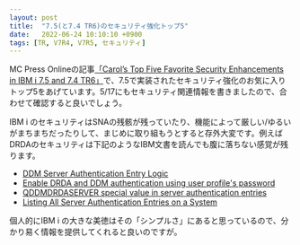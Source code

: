 ```yaml
---
layout: post
title:  "7.5(と7.4 TR6)のセキュリティ強化トップ5"
date:   2022-06-24 10:10:10 +0900
tags: [TR, V7R4, V7R5, セキュリティ]
---
```

MC Press Onlineの記事[「Carol’s Top Five Favorite Security Enhancements in IBM i 7.5 and 7.4 TR6」](https://www.mcpressonline.com/security/ibm-i-os400-i5os/carol-s-top-five-favorite-security-enhancements-in-ibm-i-7-5-and-7-4-tr6)で、7.5で実装されたセキュリティ強化のお気に入りトップ5をあげています。5/17にもセキュリティ関連情報を書きましたので、合わせて確認すると良いでしょう。

IBM i のセキュリティはSNAの残骸が残っていたり、機能によって厳しい/ゆるいがまちまちだったりして、まじめに取り組もうとすると存外大変です。例えばDRDAのセキュリティは下記のようなIBM文書を読んでも腹に落ちない感覚が残ります。

* [DDM Server Authentication Entry Logic](https://www.ibm.com/support/pages/ddm-server-authentication-entry-logic)
* [Enable DRDA and DDM authentication using user profile's password](https://www.ibm.com/support/pages/enable-drda-and-ddm-authentication-using-user-profiles-password)
* [QDDMDRDASERVER special value in server authentication entries](https://www.ibm.com/support/pages/qddmdrdaserver-special-value-server-authentication-entries)
* [Listing All Server Authentication Entries on a System](https://www.ibm.com/support/pages/listing-all-server-authentication-entries-system)

個人的にIBM i の大きな美徳はその「シンプルさ」にあると思っているので、分かり易く情報を提供してくれると良いのですが。
